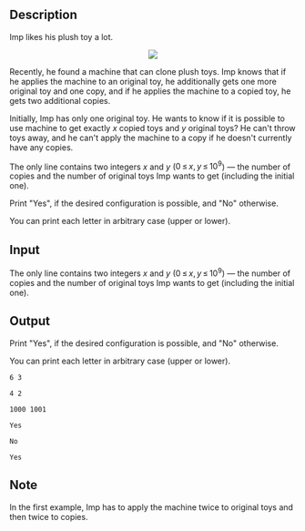 ## Description

<div><p>Imp likes his plush toy a lot.</p><center> <img class="tex-graphics" src="file://l1prOm3s.png" style="max-width: 100.0%;max-height: 100.0%;"> </center><p>Recently, he found a machine that can clone plush toys. Imp knows that if he applies the machine to an original toy, he additionally gets one more original toy and one copy, and if he applies the machine to a copied toy, he gets two additional copies.</p><p>Initially, Imp has only one original toy. He wants to know if it is possible to use machine to get exactly <span class="tex-span"><i>x</i></span> <span class="tex-font-style-bf">copied</span> toys and <span class="tex-span"><i>y</i></span> <span class="tex-font-style-bf">original</span> toys? He can't throw toys away, and he can't apply the machine to a copy if he doesn't currently have any copies.</p></div><div class="input-specification"><p>The only line contains two integers <span class="tex-span"><i>x</i></span> and <span class="tex-span"><i>y</i></span> (<span class="tex-span">0 ≤ <i>x</i>, <i>y</i> ≤ 10<sup class="upper-index">9</sup></span>)&nbsp;— the number of copies and the number of original toys Imp wants to get (including the initial one).</p></div><div class="output-specification"><p>Print "<span class="tex-font-style-tt">Yes</span>", if the desired configuration is possible, and "<span class="tex-font-style-tt">No</span>" otherwise.</p><p>You can print each letter in arbitrary case (upper or lower).</p></div>

## Input

<p>The only line contains two integers <span class="tex-span"><i>x</i></span> and <span class="tex-span"><i>y</i></span> (<span class="tex-span">0 ≤ <i>x</i>, <i>y</i> ≤ 10<sup class="upper-index">9</sup></span>)&nbsp;— the number of copies and the number of original toys Imp wants to get (including the initial one).</p>

## Output

<p>Print "<span class="tex-font-style-tt">Yes</span>", if the desired configuration is possible, and "<span class="tex-font-style-tt">No</span>" otherwise.</p><p>You can print each letter in arbitrary case (upper or lower).</p>





```input1
6 3

```




```input2
4 2

```




```input3
1000 1001

```




```output1
Yes

```




```output2
No

```




```output3
Yes

```



## Note

<p>In the first example, Imp has to apply the machine twice to original toys and then twice to copies.</p>
